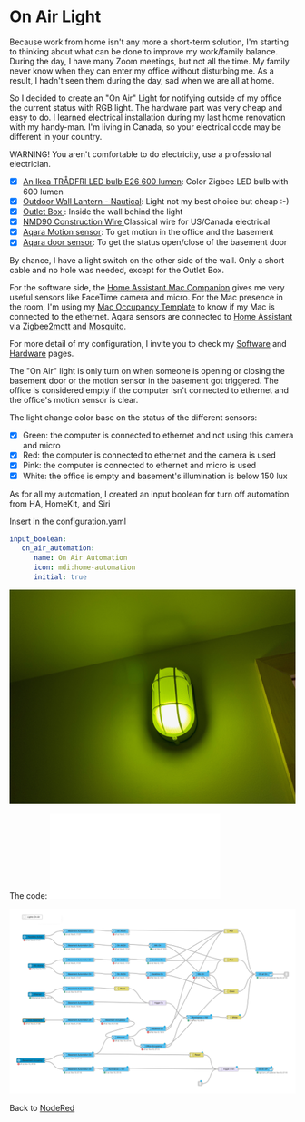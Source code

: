 # On Air Light #

Because work from home isn't any more a short-term solution, I'm starting to thinking about what can be done to improve my work/family balance. During the day, I have many Zoom meetings, but not all the time. My family never know when they can enter my office without disturbing me. As a result, I hadn't seen them during the day, sad when we are all at home.

So I decided to create an "On Air" Light for notifying outside of my office the current status with RGB light. The hardware part was very cheap and easy to do. I learned electrical installation during my last home renovation with my handy-man. I'm living in Canada, so your electrical code may be different in your country.

WARNING! You aren't comfortable to do electricity, use a professional electrician.

- [X] [An Ikea TRÅDFRI LED bulb E26 600 lumen](https://www.ikea.com/ca/en/p/tradfri-led-bulb-e26-600-lumen-wireless-dimmable-color-and-white-spectrum-color-and-white-spectrum-globe-opal-white-90408617/): Color Zigbee LED bulb with 600 lumen
- [X] [Outdoor Wall Lantern - Nautical](https://www.rona.ca/en/outdoor-wall-lantern-nautical-0511193): Light not my best choice but cheap :-)
- [x] [Outlet Box ](https://www.renodepot.com/en/outlet-box-0320005) : Inside the wall behind the light
- [x] [NMD90 Construction Wire ](https://www.rona.ca/en/canada-wire-nmd90-construction-wire-47174810-1798001)  Classical wire for US/Canada electrical
- [X] [Aqara Motion sensor](https://www.aqara.com/en/human_motion_sensor.html): To get motion in the office and the basement
- [X] [Aqara door sensor](https://www.aqara.com/en/door_and_window_sensor.html): To get the status open/close of the basement door

By chance, I have a light switch on the other side of the wall. Only a short cable and no hole was needed, except for the Outlet Box.

For the software side, the [Home Assistant Mac Companion](https://www.home-assistant.io/blog/2020/09/18/mac-companion/) gives me very useful sensors like FaceTime camera and micro. For the Mac presence in the room, I'm using my [Mac Occupancy Template](../../../HomeAssistant/macOccupancyTemplate) to know if my Mac is connected to the ethernet. Aqara sensors are connected to [Home Assistant](https://registry.hub.docker.com/r/homeassistant/home-assistant) via [Zigbee2mqtt](https://registry.hub.docker.com/r/koenkk/zigbee2mqtt) and [Mosquito](https://registry.hub.docker.com/_/eclipse-mosquitto/).

For more detail of my configuration, I invite you to check my [Software](software.md) and [Hardware](hardware.md) pages.

The "On Air" light is only turn on when someone is opening or closing the basement door or the motion sensor in the basement got triggered. The office is considered empty if the computer isn't connected to ethernet and the office's motion sensor is clear.

The light change color base on the status of the different sensors:

- [x] Green: the computer is connected to ethernet and not using this camera and micro
- [x] Red: the computer is connected to ethernet and the camera is used
- [x] Pink: the computer is connected to ethernet and micro is used
- [x] White: the office is empty and basement's illumination is below 150 lux

As for all my automation, I created an input boolean for turn off automation from HA, HomeKit, and Siri

Insert in the configuration.yaml
```yml
input_boolean:
   on_air_automation:
      name: On Air Automation
      icon: mdi:home-automation
      initial: true
```

![On Air Light Photo](onAirLight_photo.jpg)

The code: ![On Air Light Json](onAirLight.json)

![On Air Light Graph](onAirLight.png)

Back to [NodeRed](../../README.md)
